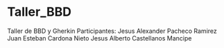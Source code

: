 # Taller_BBD
Taller de BBD y Gherkin
Participantes:
Jesus Alexander Pacheco Ramirez
Juan Esteban Cardona Nieto
Jesus Alberto Castellanos Mancipe
